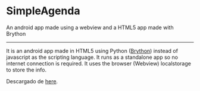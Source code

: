 SimpleAgenda
============

An android app made using a webview and a HTML5 app made with Brython

____________________________


It is an android app made in HTML5 using Python ([Brython](http://www.brython.info)) instead of javascript as the scripting language. It runs as a standalone app so no internet connection is required. It uses the browser (Webview) localstorage to store the info.

Descargado de [here](https://github.com/kikocorreoso/SimpleAgenda/tree/master/assets/www).


